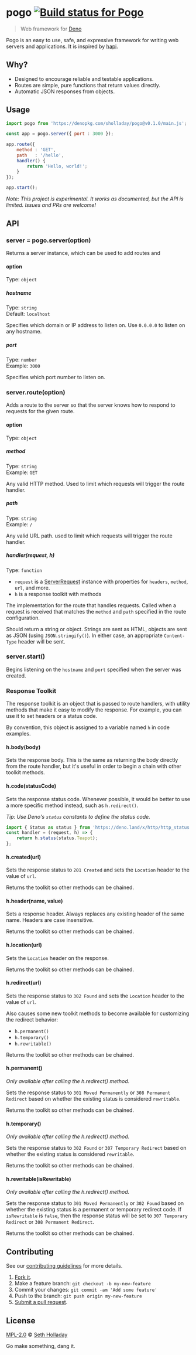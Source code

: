 # pogo [![Build status for Pogo](https://travis-ci.com/sholladay/pogo.svg?branch=master "Build Status")](https://travis-ci.com/sholladay/pogo "Builds")

> Web framework for [Deno](https://github.com/denoland/deno)

Pogo is an easy to use, safe, and expressive framework for writing web servers and applications. It is inspired by [hapi](https://github.com/hapijs/hapi).

## Why?

 - Designed to encourage reliable and testable applications.
 - Routes are simple, pure functions that return values directly.
 - Automatic JSON responses from objects.

## Usage

```js
import pogo from 'https://denopkg.com/sholladay/pogo@v0.1.0/main.js';

const app = pogo.server({ port : 3000 });

app.route({
    method : 'GET',
    path   : '/hello',
    handler() {
        return 'Hello, world!';
    }
});

app.start();
```

*Note: This project is experimental. It works as documented, but the API is limited. Issues and PRs are welcome!*

## API

### server = pogo.server(option)

Returns a server instance, which can be used to add routes and

#### option

Type: `object`

##### hostname

Type: `string`<br>
Default: `localhost`

Specifies which domain or IP address to listen on. Use `0.0.0.0` to listen on any hostname.

##### port

Type: `number`<br>
Example: `3000`

Specifies which port number to listen on.

### server.route(option)

Adds a route to the server so that the server knows how to respond to requests for the given route.

#### option

Type: `object`

##### method

Type: `string`<br>
Example: `GET`

Any valid HTTP method. Used to limit which requests will trigger the route handler.

##### path

Type: `string`<br>
Example: `/`

Any valid URL path. used to limit which requests will trigger the route handler.

##### handler(request, h)

Type: `function`

 - `request` is a [ServerRequest](https://github.com/denoland/deno_std/blob/e28c9a407951f10d952993ff6a7b248ca11243e1/http/http.ts#L123-L274) instance with properties for `headers`, `method`, `url`, and more.
 - `h` is a response toolkit with methods

The implementation for the route that handles requests. Called when a request is received that matches the `method` and `path` specified in the route configuration.

Should return a string or object. Strings are sent as HTML, objects are sent as JSON (using `JSON.stringify()`). In either case, an appropriate `Content-Type` header will be sent.

### server.start()

Begins listening on the `hostname` and `port` specified when the server was created.

### Response Toolkit

The response toolkit is an object that is passed to route handlers, with utility methods that make it easy to modify the response. For example, you can use it to set headers or a status code.

By convention, this object is assigned to a variable named `h` in code examples.

#### h.body(body)

Sets the response body. This is the same as returning the body directly from the route handler, but it's useful in order to begin a chain with other toolkit methods.

#### h.code(statusCode)

Sets the response status code. Whenever possible, it would be better to use a more specific method instead, such as `h.redirect()`.

*Tip: Use Deno's `status` constants to define the status code.*

```js
import { Status as status } from 'https://deno.land/x/http/http_status.ts';
const handler = (request, h) => {
    return h.status(status.Teapot);
};
```

#### h.created(url)

Sets the response status to `201 Created` and sets the `Location` header to the value of `url`.

Returns the toolkit so other methods can be chained.

#### h.header(name, value)

Sets a response header. Always replaces any existing header of the same name. Headers are case insensitive.

Returns the toolkit so other methods can be chained.

#### h.location(url)

Sets the `Location` header on the response.

Returns the toolkit so other methods can be chained.

#### h.redirect(url)

Sets the response status to `302 Found` and sets the `Location` header to the value of `url`.

Also causes some new toolkit methods to become available for customizing the redirect behavior:

 - `h.permanent()`
 - `h.temporary()`
 - `h.rewritable()`

Returns the toolkit so other methods can be chained.

#### h.permanent()

*Only available after calling the h.redirect() method.*

Sets the response status to `301 Moved Permanently` or `308 Permanent Redirect` based on whether the existing status is considered `rewritable`.

Returns the toolkit so other methods can be chained.

#### h.temporary()

*Only available after calling the h.redirect() method.*

Sets the response status to `302 Found` or `307 Temporary Redirect` based on whether the existing status is considered `rewritable`.

Returns the toolkit so other methods can be chained.

#### h.rewritable(isRewritable)

*Only available after calling the h.redirect() method.*

Sets the response status to `301 Moved Permanently` or `302 Found` based on whether the existing status is a permanent or temporary redirect code. If `isRewritable` is `false`, then the response status will be set to `307 Temporary Redirect` or `308 Permanent Redirect`.

Returns the toolkit so other methods can be chained.

## Contributing

See our [contributing guidelines](https://github.com/sholladay/pogo/blob/master/CONTRIBUTING.md "Guidelines for participating in this project") for more details.

1. [Fork it](https://github.com/sholladay/pogo/fork).
2. Make a feature branch: `git checkout -b my-new-feature`
3. Commit your changes: `git commit -am 'Add some feature'`
4. Push to the branch: `git push origin my-new-feature`
5. [Submit a pull request](https://github.com/sholladay/pogo/compare "Submit code to this project for review").

## License

[MPL-2.0](https://github.com/sholladay/pogo/blob/master/LICENSE "License for pogo") © [Seth Holladay](https://seth-holladay.com "Author of pogo")

Go make something, dang it.
